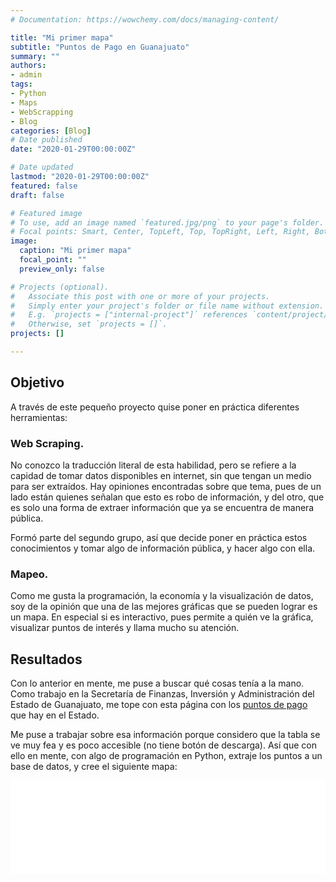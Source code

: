 ```yaml
---
# Documentation: https://wowchemy.com/docs/managing-content/

title: "Mi primer mapa"
subtitle: "Puntos de Pago en Guanajuato"
summary: ""
authors: 
- admin
tags: 
- Python
- Maps
- WebScrapping
- Blog
categories: [Blog]
# Date published
date: "2020-01-29T00:00:00Z"

# Date updated
lastmod: "2020-01-29T00:00:00Z"
featured: false
draft: false

# Featured image
# To use, add an image named `featured.jpg/png` to your page's folder.
# Focal points: Smart, Center, TopLeft, Top, TopRight, Left, Right, BottomLeft, Bottom, BottomRight.
image:
  caption: "Mi primer mapa"
  focal_point: ""
  preview_only: false

# Projects (optional).
#   Associate this post with one or more of your projects.
#   Simply enter your project's folder or file name without extension.
#   E.g. `projects = ["internal-project"]` references `content/project/deep-learning/index.md`.
#   Otherwise, set `projects = []`.
projects: []

---
```


## Objetivo

A través de este pequeño proyecto quise poner en práctica diferentes herramientas:

### Web Scraping.
No conozco la traducción literal de esta habilidad, pero se refiere a la capidad de tomar datos disponibles en internet, sin que tengan un medio para ser extraídos. Hay opiniones encontradas sobre que tema, pues de un lado están quienes señalan que esto es robo de información, y del otro, que es solo una forma de extraer información que ya se encuentra de manera pública.

Formó parte del segundo grupo, así que decide poner en práctica estos conocimientos y tomar algo de información pública, y hacer algo con ella.

### Mapeo.
Como me gusta la programación, la economía y la visualización de datos, soy de la opinión que una de las mejores gráficas que se pueden lograr es un mapa. En especial si es interactivo, pues permite a quién ve la gráfica, visualizar puntos de interés y llama mucho su atención.

## Resultados

Con lo anterior en mente, me puse a buscar qué cosas tenía a la mano. Como trabajo en la Secretaría de Finanzas, Inversión y Administración del Estado de Guanajuato, me tope con esta página con los [puntos de pago](https://finanzas.guanajuato.gob.mx/c_puntos_pago/index.php) que hay en el Estado.

Me puse a trabajar sobre esa información porque considero que la tabla se ve muy fea y es poco accesible (no tiene botón de descarga). Así que con ello en mente, con algo de programación en Python, extraje los puntos a un base de datos, y cree el siguiente mapa:

<iframe width="100%" height="150" name="iframe" src="/static/PuntosdepPago.html" frameborder="0" scrolling="no" onload="resizeIframe(this)"></iframe>